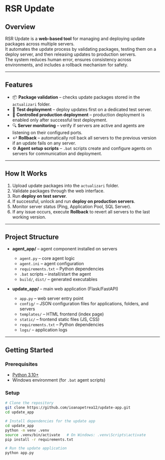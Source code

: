 # RSR Update

## Overview
RSR Update is a **web-based tool** for managing and deploying update packages across multiple servers.  
It automates the update process by validating packages, testing them on a deploy server, and then releasing updates to production servers.  
The system reduces human error, ensures consistency across environments, and includes a rollback mechanism for safety.

---

## Features
- 📦 **Package validation** – checks update packages stored in the `actualizari` folder.  
- 🧪 **Test deployment** – deploy updates first on a dedicated test server.  
- 🚀 **Controlled production deployment** – production deployment is enabled only after successful test deployment.  
- 🔍 **Server monitoring** – verify if servers are active and agents are listening on their configured ports.  
- ↩️ **Rollback** – automatically roll back all servers to the previous version if an update fails on any server.  
- ⚙️ **Agent setup scripts** – `.bat` scripts create and configure agents on servers for communication and deployment.  

---

## How It Works
1. Upload update packages into the `actualizari` folder.  
2. Validate packages through the web interface.  
3. Run **deploy on test server**.  
4. If successful, unlock and run **deploy on production servers**.  
5. Monitor server status (Ping, Application Pool, SQL Server).  
6. If any issue occurs, execute **Rollback** to revert all servers to the last working version.  

---

## Project Structure
- **agent_app/** – agent component installed on servers  
  - `agent.py` – core agent logic  
  - `agent.ini` – agent configuration  
  - `requirements.txt` – Python dependencies  
  - `.bat` scripts – install/start the agent  
  - `build/`, `dist/` – generated executables  

- **update_app/** – main web application (Flask/FastAPI)  
  - `app.py` – web server entry point  
  - `config/` – JSON configuration files for applications, folders, and servers  
  - `templates/` – HTML frontend (index page)  
  - `static/` – frontend static files (JS, CSS)  
  - `requirements.txt` – Python dependencies  
  - `logs/` – application logs  

---

## Getting Started

### Prerequisites
- [Python 3.10+](https://www.python.org/downloads/)  
- Windows environment (for `.bat` agent scripts)  

### Setup
```bash
# Clone the repository
git clone https://github.com/ioanapetrea12/update-app.git
cd update_app

# Install dependencies for the update app
cd update_app
python -m venv .venv
source .venv/bin/activate   # On Windows: .venv\Scripts\activate
pip install -r requirements.txt

# Run the update application
python app.py
